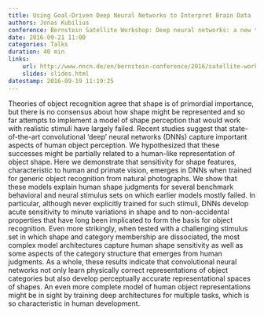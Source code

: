 ```yaml
---
title: Using Goal-Driven Deep Neural Networks to Interpret Brain Data
authors: Jonas Kubilius
conference: Bernstein Satellite Workshop: Deep neural networks: a new tool for understanding the brain
date: 2016-09-21 11:00
categories: Talks
duration: 40 min
links:
    url: http://www.nncn.de/en/bernstein-conference/2016/satellite-workshops/deep-neural-networks-a-new-tool-for-understanding-the-brain-bethge-brendel
    slides: slides.html
datestamp: 2016-09-19 11:19:25
---
```


Theories of object recognition agree that shape is of primordial importance, but there is no consensus about how shape might be represented and so far attempts to implement a model of shape perception that would work with realistic stimuli have largely failed. Recent studies suggest that state-of-the-art convolutional ‘deep’ neural networks (DNNs) capture important aspects of human object perception. We hypothesized that these successes might be partially related to a human-like representation of object shape. Here we demonstrate that sensitivity for shape features, characteristic to human and primate vision, emerges in DNNs when trained for generic object recognition from natural photographs. We show that these models explain human shape judgments for several benchmark behavioral and neural stimulus sets on which earlier models mostly failed. In particular, although never explicitly trained for such stimuli, DNNs develop acute sensitivity to minute variations in shape and to non-accidental properties that have long been implicated to form the basis for object recognition. Even more strikingly, when tested with a challenging stimulus set in which shape and category membership are dissociated, the most complex model architectures capture human shape sensitivity as well as some aspects of the category structure that emerges from human judgments. As a whole, these results indicate that convolutional neural networks not only learn physically correct representations of object categories but also develop perceptually accurate representational spaces of shapes. An even more complete model of human object representations might be in sight by training deep architectures for multiple tasks, which is so characteristic in human development.